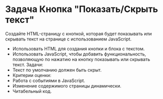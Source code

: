 # Задача Кнопка "Показать/Скрыть текст"
Создайте HTML-страницу с кнопкой, которая будет показывать или скрывать текст на странице с использованием JavaScript.
- Использовать HTML для создания кнопки и блока с текстом.
- Использовать JavaScript, чтобы добавить функциональность, позволяющую по нажатию на кнопку показывать или скрывать текст.
Задачи:
- Текст по умолчанию должен быть скрыт.
- Критерии оценки:
- Работа с событиями в JavaScript.
- Изменение содержимого страницы динамически.
- Читабельный код.
